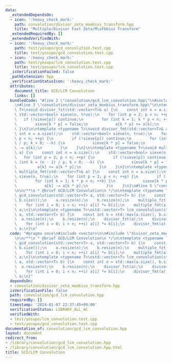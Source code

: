 ```yaml
---
data:
  _extendedDependsOn:
  - icon: ':heavy_check_mark:'
    path: convolution/divisor_zeta_moebius_transform.hpp
    title: "Multiple/Divisor Fast Zeta/M\xF6bius Transform"
  _extendedRequiredBy: []
  _extendedVerifiedWith:
  - icon: ':heavy_check_mark:'
    path: test/yosupo/gcd_convolution.test.cpp
    title: test/yosupo/gcd_convolution.test.cpp
  - icon: ':heavy_check_mark:'
    path: test/yosupo/lcm_convolution.test.cpp
    title: test/yosupo/lcm_convolution.test.cpp
  _isVerificationFailed: false
  _pathExtension: hpp
  _verificationStatusIcon: ':heavy_check_mark:'
  attributes:
    document_title: GCD/LCM Convolution
    links: []
  bundledCode: "#line 2 \"convolution/gcd_lcm_convolution.hpp\"\n#include <vector>\n\
    \n#line 3 \"convolution/divisor_zeta_moebius_transform.hpp\"\n\ntemplate <typename\
    \ T>\nvoid divisor_fzt(std::vector<T>& a) {\n    const int n = a.size();\n   \
    \ std::vector<bool> sieve(n, true);\n    for (int p = 2; p < n; ++p) {\n     \
    \   if (!sieve[p]) continue;\n        for (int k = 1; k * p < n; ++k) {\n    \
    \        sieve[k * p] = false;\n            a[k * p] += a[k];\n        }\n   \
    \ }\n}\n\ntemplate <typename T>\nvoid divisor_fmt(std::vector<T>& a) {\n    const\
    \ int n = a.size();\n    std::vector<bool> sieve(n, true);\n    for (int p = 2;\
    \ p < n; ++p) {\n        if (!sieve[p]) continue;\n        for (int k = (n - 1)\
    \ / p; k > 0; --k) {\n            sieve[k * p] = false;\n            a[k * p]\
    \ -= a[k];\n        }\n    }\n}\n\ntemplate <typename T>\nvoid multiple_fzt(std::vector<T>&\
    \ a) {\n    const int n = a.size();\n    std::vector<bool> sieve(n, true);\n \
    \   for (int p = 2; p < n; ++p) {\n        if (!sieve[p]) continue;\n        for\
    \ (int k = (n - 1) / p; k > 0; --k) {\n            sieve[k * p] = false;\n   \
    \         a[k] += a[k * p];\n        }\n    }\n}\n\ntemplate <typename T>\nvoid\
    \ multiple_fmt(std::vector<T>& a) {\n    const int n = a.size();\n    std::vector<bool>\
    \ sieve(n, true);\n    for (int p = 2; p < n; ++p) {\n        if (!sieve[p]) continue;\n\
    \        for (int k = 1; k * p < n; ++k) {\n            sieve[k * p] = false;\n\
    \            a[k] -= a[k * p];\n        }\n    }\n}\n#line 5 \"convolution/gcd_lcm_convolution.hpp\"\
    \n\n/**\n * @brief GCD/LCM Convolution\n */\n\ntemplate <typename T>\nstd::vector<T>\
    \ gcd_convolution(std::vector<T> a, std::vector<T> b) {\n    const int n = std::max(a.size(),\
    \ b.size());\n    a.resize(n);\n    b.resize(n);\n    multiple_fzt(a);\n    multiple_fzt(b);\n\
    \    for (int i = 0; i < n; ++i) a[i] *= b[i];\n    multiple_fmt(a);\n    return\
    \ a;\n}\n\ntemplate <typename T>\nstd::vector<T> lcm_convolution(std::vector<T>\
    \ a, std::vector<T> b) {\n    const int n = std::max(a.size(), b.size());\n  \
    \  a.resize(n);\n    b.resize(n);\n    divisor_fzt(a);\n    divisor_fzt(b);\n\
    \    for (int i = 0; i < n; ++i) a[i] *= b[i];\n    divisor_fmt(a);\n    return\
    \ a;\n}\n"
  code: "#pragma once\n#include <vector>\n\n#include \"divisor_zeta_moebius_transform.hpp\"\
    \n\n/**\n * @brief GCD/LCM Convolution\n */\n\ntemplate <typename T>\nstd::vector<T>\
    \ gcd_convolution(std::vector<T> a, std::vector<T> b) {\n    const int n = std::max(a.size(),\
    \ b.size());\n    a.resize(n);\n    b.resize(n);\n    multiple_fzt(a);\n    multiple_fzt(b);\n\
    \    for (int i = 0; i < n; ++i) a[i] *= b[i];\n    multiple_fmt(a);\n    return\
    \ a;\n}\n\ntemplate <typename T>\nstd::vector<T> lcm_convolution(std::vector<T>\
    \ a, std::vector<T> b) {\n    const int n = std::max(a.size(), b.size());\n  \
    \  a.resize(n);\n    b.resize(n);\n    divisor_fzt(a);\n    divisor_fzt(b);\n\
    \    for (int i = 0; i < n; ++i) a[i] *= b[i];\n    divisor_fmt(a);\n    return\
    \ a;\n}"
  dependsOn:
  - convolution/divisor_zeta_moebius_transform.hpp
  isVerificationFile: false
  path: convolution/gcd_lcm_convolution.hpp
  requiredBy: []
  timestamp: '2024-01-07 22:37:45+09:00'
  verificationStatus: LIBRARY_ALL_AC
  verifiedWith:
  - test/yosupo/lcm_convolution.test.cpp
  - test/yosupo/gcd_convolution.test.cpp
documentation_of: convolution/gcd_lcm_convolution.hpp
layout: document
redirect_from:
- /library/convolution/gcd_lcm_convolution.hpp
- /library/convolution/gcd_lcm_convolution.hpp.html
title: GCD/LCM Convolution
---
```

